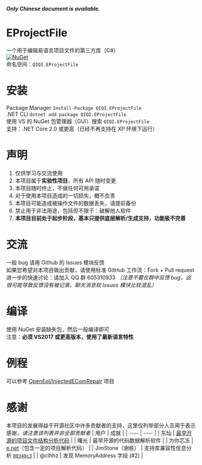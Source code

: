 ***Only Chinese document is available.***

# EProjectFile
一个用于编辑易语言项目文件的第三方库（C#）  
[![NuGet](https://img.shields.io/nuget/v/QIQI.EProjectFile.svg)](https://www.nuget.org/packages/QIQI.EProjectFile)  
命名空间：`QIQI.EProjectFile`  

# 安装
Package Manager `Install-Package QIQI.EProjectFile`  
.NET CLI `dotnet add package QIQI.EProjectFile`  
使用 VS 的 NuGet 包管理器（GUI）搜索 `QIQI.EProjectFile`  
支持：.NET Core 2.0 或更高（已经不再支持在 XP 环境下运行）

# 声明
1. 仅供学习与交流使用
2. 本项目属于**实验性项目**，所有 API 随时变更
3. 本项目随时终止，不做任何可用承诺
4. 对于使用本项目造成的一切损失，概不负责
5. 本项目可能造成被操作文件的数据丢失，请提前备份
6. 禁止用于非法用途，包括但不限于：破解他人软件
7. **本项目目前处于起步阶段，基本只提供底层解析/生成支持，功能极不完善**

# 交流
一般 bug 请用 Github 的 Issues 模块反馈  
如果您希望对本项目做出贡献，请使用标准 GitHub 工作流：Fork + Pull request  
进一步的快速讨论：请加入 QQ 群 605310933 *（注意不要在群中反馈 bug，这很可能导致反馈没有被记录。聊天消息较 Issues 模块比较混乱）*  

# 编译
使用 NuGet 安装缺失包，然后一般编译即可  
注意：**必须 VS2017 或更高版本，使用了最新语言特性**  

# 例程
可以参考 [OpenEpl/InjectedEComRepair](https://github.com/OpenEpl/InjectedEComRepair) 项目

# 感谢
本项目的发展得益于开源社区中许多贡献者的支持，这里仅列举部分人员用于表示感谢，*请注意该列表并非全部贡献者*
| 用户 | 成就 |
| ---- | ---- |
| 东灿 | [最早开源的项目文件结构分析代码](https://bbs.125.la/forum.php?mod=viewthread&tid=13751690) |
| 曙光 | 最早开源的代码数据解析软件 |
| 为你芯冻 | [e.net](https://github.com/wnxd/e.net)（包含一定的项目解析代码） |
| JimStone（谢栋） | 支持库兼容性信息分析 [`80348c3`](https://github.com/OpenEpl/EProjectFile/commit/80348c3e42d775c1b2f2c45af699356c46b3503d) |
| @clhhz | 发现 MemoryAddress 字段 (#2) |